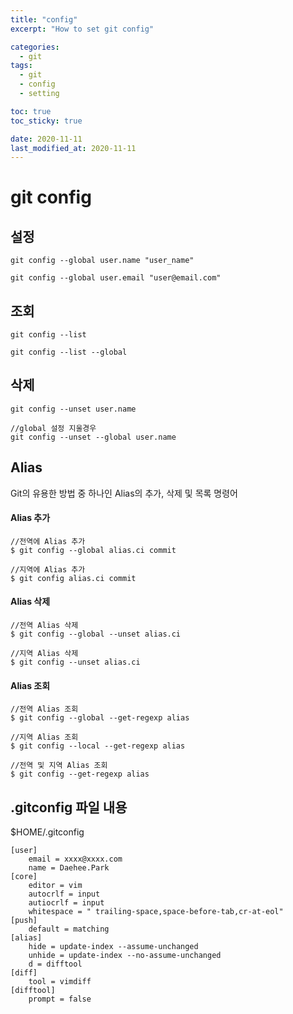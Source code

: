 ```yaml
---
title: "config"
excerpt: "How to set git config"

categories:
  - git
tags:
  - git
  - config
  - setting

toc: true
toc_sticky: true

date: 2020-11-11
last_modified_at: 2020-11-11
---
```

# git config

## 설정
```
git config --global user.name "user_name"

git config --global user.email "user@email.com"
```


## 조회
```
git config --list

git config --list --global
```


## 삭제
```
git config --unset user.name

//global 설정 지울경우
git config --unset --global user.name
```

## Alias

Git의 유용한 방법 중 하나인 Alias의 추가, 삭제 및 목록 명령어

#### Alias 추가
```
//전역에 Alias 추가
$ git config --global alias.ci commit

//지역에 Alias 추가
$ git config alias.ci commit
```

#### Alias 삭제
```
//전역 Alias 삭제
$ git config --global --unset alias.ci

//지역 Alias 삭제
$ git config --unset alias.ci
```

#### Alias 조회

```
//전역 Alias 조회
$ git config --global --get-regexp alias

//지역 Alias 조회
$ git config --local --get-regexp alias

//전역 및 지역 Alias 조회
$ git config --get-regexp alias	
```

## .gitconfig 파일 내용
$HOME/.gitconfig
```
[user]
    email = xxxx@xxxx.com
    name = Daehee.Park
[core]
    editor = vim 
    autocrlf = input
    autiocrlf = input
    whitespace = " trailing-space,space-before-tab,cr-at-eol"
[push]
    default = matching
[alias]
    hide = update-index --assume-unchanged
    unhide = update-index --no-assume-unchanged
    d = difftool
[diff]
    tool = vimdiff
[difftool]
    prompt = false
```

